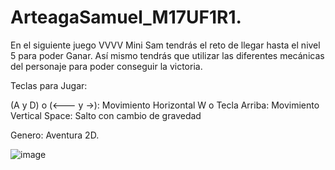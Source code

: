 # ArteagaSamuel_M17UF1R1.
En el siguiente juego VVVV Mini Sam tendrás el reto de llegar hasta el nivel 5 para poder Ganar. Así mismo tendrás que utilizar las diferentes mecánicas del personaje para poder conseguir la victoria.


Teclas para Jugar:

(A y D) o (<--- y →):  Movimiento Horizontal 
W o Tecla Arriba: Movimiento Vertical
Space: Salto con cambio de gravedad


Genero: Aventura 2D.

![image](https://github.com/Samuel-Arteaga/ArteagaSamuel_M17UF1R1./assets/145785950/bee8719f-ed8d-4d1a-86fa-1319b49df124)

